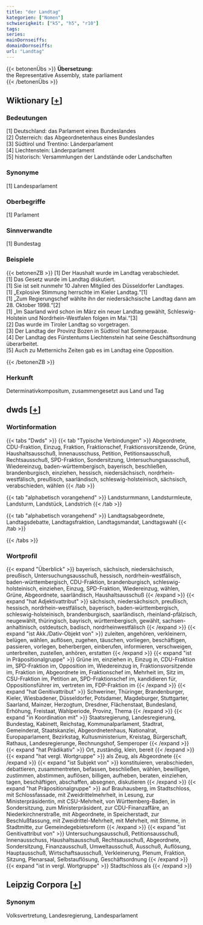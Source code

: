 ```yaml
---
title: "der Landtag"
kategorien: ["Nomen"]
schwierigkeit: ["k5", "h5", "r10"]
tags:
series:
mainDornseiffs:
domainDornseiffs:
url: "Landtag"
---
```


{{< betonenÜbs >}}
**Übersetzung:**  
the Representative Assembly, state  parliament  
{{< /betonenÜbs >}}

## Wiktionary [[+](https://de.wiktionary.org/wiki/Landtag)]

### Bedeutungen
[1] Deutschland: das Parlament eines Bundeslandes  
[2] Österreich: das Abgeordnetenhaus eines Bundeslandes  
[3] Südtirol und Trentino: Länderparlament  
[4] Liechtenstein: Länderparlament  
[5] historisch: Versammlungen der Landstände oder Landschaften  

### Synonyme
[1] Landesparlament  

### Oberbegriffe
[1] Parlament  

### Sinnverwandte
[1] Bundestag  

### Beispiele
{{< betonenZB >}}
[1] Der Haushalt wurde im Landtag verabschiedet.  
[1] Das Gesetz wurde im Landtag diskutiert.  
[1] Sie ist seit nunmehr 10 Jahren Mitglied des Düsseldorfer Landtages.  
[1] „Explosive Stimmung herrschte im Kieler Landtag.“[1]  
[1] „Zum Regierungschef wählte ihn der niedersächsische Landtag dann am 28. Oktober 1998.“[2]  
[1] „Im Saarland wird schon im März ein neuer Landtag gewählt, Schleswig-Holstein und Nordrhein-Westfalen folgen im Mai.“[3]  
[2] Das wurde im Tiroler Landtag so vorgetragen.  
[3] Der Landtag der Provinz Bozen in Südtirol hat Sommerpause.  
[4] Der Landtag des Fürstentums Liechtenstein hat seine Geschäftsordnung überarbeitet.  
[5] Auch zu Metternichs Zeiten gab es im Landtag eine Opposition.  

{{< /betonenZB >}}
### Herkunft
Determinativkompositum, zusammengesetzt aus Land und Tag  



## dwds [[+](https://www.dwds.de/wb/Landtag)]

### Wortinformation
{{< tabs "Dwds" >}}
{{< tab "Typische Verbindungen" >}}
Abgeordnete, CDU-Fraktion, Einzug, Fraktion, Fraktionschef, Fraktionsvorsitzende, Grüne, Haushaltsausschuß, Innenausschuss, Petition, Petitionsausschuß, Rechtsausschuß, SPD-Fraktion, Sondersitzung, Untersuchungsausschuß, Wiedereinzug, baden-württembergisch, bayerisch, beschließen, brandenburgisch, einziehen, hessisch, niedersächsisch, nordrhein-westfälisch, preußisch, saarländisch, schleswig-holsteinisch, sächsisch, verabschieden, wählen
{{< /tab >}}

{{< tab "alphabetisch vorangehend" >}}
Landsturmmann, Landsturmleute, Landsturm, Landstück, Landstrich
{{< /tab >}}

{{< tab "alphabetisch vorangehend" >}}
Landtagsabgeordnete, Landtagsdebatte, Landtagsfraktion, Landtagsmandat, Landtagswahl
{{< /tab >}}

{{< /tabs >}}

### Wortprofil
{{< expand "Überblick" >}} bayerisch, sächsisch, niedersächsisch, preußisch, Untersuchungsausschuß, hessisch, nordrhein-westfälisch, baden-württembergisch, CDU-Fraktion, brandenburgisch, schleswig-holsteinisch, einziehen, Einzug, SPD-Fraktion, Wiedereinzug, wählen, Grüne, Abgeordnete, saarländisch, Haushaltsausschuß {{< /expand >}}
{{< expand "hat Adjektivattribut" >}} sächsisch, niedersächsisch, preußisch, hessisch, nordrhein-westfälisch, bayerisch, baden-württembergisch, schleswig-holsteinisch, brandenburgisch, saarländisch, rheinland-pfälzisch, neugewählt, thüringisch, bayrisch, württembergisch, gewählt, sachsen-anhaltinisch, ostdeutsch, badisch, nordrheinwestfälisch {{< /expand >}}
{{< expand "ist Akk./Dativ-Objekt von" >}} zuleiten, angehören, verkleinern, belügen, wählen, auflösen, zugehen, täuschen, vorliegen, beschäftigen, passieren, vorlegen, beherbergen, einberufen, informieren, verschweigen, unterbreiten, zustellen, anhören, erstatten {{< /expand >}}
{{< expand "ist in Präpositionalgruppe" >}} Grüne im, einziehen in, Einzug in, CDU-Fraktion im, SPD-Fraktion im, Opposition im, Wiedereinzug in, Fraktionsvorsitzende im, Fraktion im, Abgeordnete im, Fraktionschef im, Mehrheit im, Sitz im, CSU-Fraktion im, Petition an, SPD-Fraktionschef im, kandidieren für, Oppositionsführer im, vertreten im, FDP-Fraktion im {{< /expand >}}
{{< expand "hat Genitivattribut" >}} Schweriner, Thüringer, Brandenburger, Kieler, Wiesbadener, Düsseldorfer, Potsdamer, Magdeburger, Stuttgarter, Saarland, Mainzer, Herzogtum, Dresdner, Flächenstaat, Bundesland, Erhöhung, Freistaat, Wahlperiode, Provinz, Thema {{< /expand >}}
{{< expand "in Koordination mit" >}} Staatsregierung, Landesregierung, Bundestag, Kabinett, Reichstag, Kommunalparlament, Stadtrat, Gemeinderat, Staatskanzlei, Abgeordnetenhaus, Nationalrat, Europaparlament, Bezirkstag, Kultusministerium, Kreistag, Bürgerschaft, Rathaus, Landesregierunge, Rechnungshof, Semperoper {{< /expand >}}
{{< expand "hat Prädikativ" >}} Ort, zuständig, klein, bereit {{< /expand >}}
{{< expand "hat vergl. Wortgruppe" >}} als Zeug, als Abgeordnete {{< /expand >}}
{{< expand "ist Subjekt von" >}} konstituieren, verabschieden, debattieren, zusammentreten, befassen, beschließen, wählen, bewilligen, zustimmen, abstimmen, auflösen, billigen, aufheben, beraten, einziehen, tagen, beschäftigen, abschaffen, absegnen, diskutieren {{< /expand >}}
{{< expand "hat Präpositionalgruppe" >}} auf Brauhausberg, im Stadtschloss, mit Schlossfassade, mit Zweidrittelmehrheit, in Lesung, zur Ministerpräsidentin, mit CSU-Mehrheit, von Württemberg-Baden, in Sondersitzung, zum Ministerpräsident, zur CDU-Finanzaffäre, an Niederkirchnerstraße, mit Abgeordnete, in Speicherstadt, zur Beschlußfassung, mit Zweidrittel-Mehrheit, mit Mehrheit, mit Stimme, in Stadtmitte, zur Gemeindegebietsreform {{< /expand >}}
{{< expand "ist Genitivattribut von" >}} Untersuchungsausschuß, Petitionsausschuß, Innenausschuss, Haushaltsausschuß, Rechtsausschuß, Abgeordnete, Sondersitzung, Finanzausschuß, Umweltausschuß, Ausschuß, Auflösung, Hauptausschuß, Wirtschaftsausschuß, Verkleinerung, Plenum, Fraktion, Sitzung, Plenarsaal, Selbstauflösung, Geschäftsordnung {{< /expand >}}
{{< expand "ist in vergl. Wortgruppe" >}} Stadtschloss als {{< /expand >}}

## Leipzig Corpora [[+](https://corpora.uni-leipzig.de/en/res?word=Landtag&corpusId=deu_newscrawl-public_2018)]


### Synonym
Volksvertretung, Landesregierung, Landesparlament

